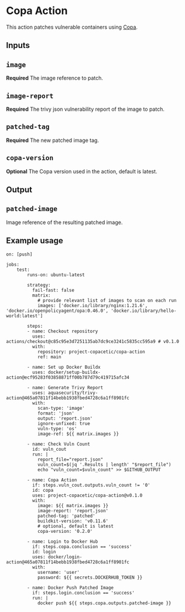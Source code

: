 # Copa Action

This action patches vulnerable containers using [Copa](https://github.com/project-copacetic/copacetic).

## Inputs

## `image`

**Required** The image reference to patch.

## `image-report`

**Required** The trivy json vulnerability report of the image to patch.

## `patched-tag`

**Required** The new patched image tag.

## `copa-version`

**Optional** The Copa version used in the action, default is latest.

## Output

## `patched-image`

Image reference of the resulting patched image.

## Example usage

```
on: [push]

jobs:
    test:
        runs-on: ubuntu-latest

        strategy:
          fail-fast: false
          matrix:
            # provide relevant list of images to scan on each run
            images: ['docker.io/library/nginx:1.21.6', 'docker.io/openpolicyagent/opa:0.46.0', 'docker.io/library/hello-world:latest']

        steps:
        - name: Checkout repository
          uses: actions/checkout@c85c95e3d7251135ab7dc9ce3241c5835cc595a9 # v0.1.0
          with:
            repository: project-copacetic/copa-action
            ref: main

        - name: Set up Docker Buildx
          uses: docker/setup-buildx-action@ecf95283f03858871ff00b787d79c419715afc34

        - name: Generate Trivy Report
          uses: aquasecurity/trivy-action@465a07811f14bebb1938fbed4728c6a1ff8901fc
          with:
            scan-type: 'image'
            format: 'json'
            output: 'report.json'
            ignore-unfixed: true
            vuln-type: 'os'
            image-ref: ${{ matrix.images }}

        - name: Check Vuln Count
          id: vuln_cout
          run: |
            report_file="report.json"
            vuln_count=$(jq '.Results | length' "$report_file")
            echo "vuln_count=$vuln_count" >> $GITHUB_OUTPUT

        - name: Copa Action
          if: steps.vuln_cout.outputs.vuln_count != '0'
          id: copa
          uses: project-copacetic/copa-action@v0.1.0
          with:
            image: ${{ matrix.images }}
            image-report: 'report.json'
            patched-tag: 'patched'
            buildkit-version: 'v0.11.6'
            # optional, default is latest
            copa-version: '0.2.0'

        - name: Login to Docker Hub
          if: steps.copa.conclusion == 'success'
          id: login
          uses: docker/login-action@465a07811f14bebb1938fbed4728c6a1ff8901fc
          with:
            username: 'user'
            password: ${{ secrets.DOCKERHUB_TOKEN }}

        - name: Docker Push Patched Image
          if: steps.login.conclusion == 'success'
          run: |
            docker push ${{ steps.copa.outputs.patched-image }}

```
